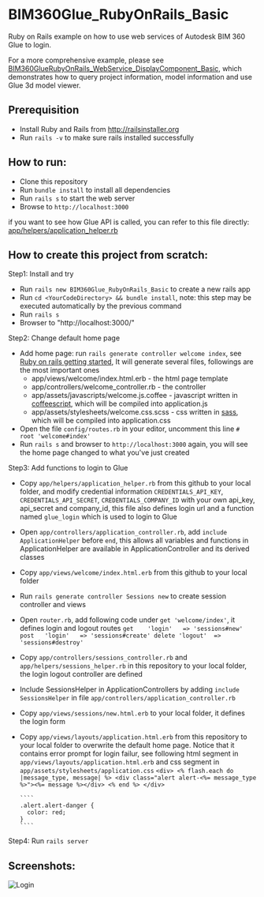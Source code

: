 # BIM360Glue_RubyOnRails_Basic
Ruby on Rails example on how to use web services of Autodesk BIM 360 Glue to login.

For a more comprehensive example, please see [BIM360GlueRubyOnRails_WebService_DisplayComponent_Basic](https://github.com/lushibi/BIM360GlueRubyOnRails_WebService_DisplayComponent_Basic), which demonstrates how to query project information, model information and use Glue 3d model viewer.

## Prerequisition
* Install Ruby and Rails from http://railsinstaller.org
* Run `rails -v` to make sure rails installed successfully

## How to run:
* Clone this repository
* Run `bundle install` to install all dependencies
* Run `rails s` to start the web server
* Browse to `http://localhost:3000`

if you want to see how Glue API is called, you can refer to this file directly: [app/helpers/application_helper.rb](https://github.com/lushibi/BIM360Glue_RubyOnRails_Basic/blob/master/app/helpers/application_helper.rb)

## How to create this project from scratch:

Step1: Install and try
* Run `rails new BIM360Glue_RubyOnRails_Basic` to create a new rails app
* Run `cd <YourCodeDirectory> && bundle install`, note: this step may be executed automatically by the previous command
* Run `rails s`
* Browser to "http://localhost:3000/"

Step2: Change default home page
* Add home page: run `rails generate controller welcome index`, see [Ruby on rails getting started](http://guides.rubyonrails.org/getting_started.html), It will generate several files, followings are the most important ones
  * app/views/welcome/index.html.erb - the html page template
  * app/controllers/welcome_controller.rb - the controller
  * app/assets/javascripts/welcome.js.coffee - javascript written in [coffeescript](http://coffeescript.org/), which will be compiled into application.js
  * app/assets/stylesheets/welcome.css.scss - css written in [sass](http://sass-lang.com/), which will be compiled into application.css
* Open the file `config/routes.rb` in your editor, uncomment this line `# root 'welcome#index'`
* Run `rails s` and browser to `http://localhost:3000` again, you will see the home page changed to what you've just created

Step3: Add functions to login to Glue
* Copy `app/helpers/application_helper.rb` from this github to your local folder, and modify credential information `CREDENTIALS_API_KEY`, `CREDENTIALS_API_SECRET`, `CREDENTIALS_COMPANY_ID` with your own api_key, api_secret and company_id, this file also defines login url and a function named `glue_login` which is used to login to Glue
* Open `app/controllers/application_controller.rb`, add `include ApplicationHelper` before `end`, this allows all variables and functions in ApplicationHelper are available in ApplicationController and its derived classes
* Copy `app/views/welcome/index.html.erb` from this github to your local folder
* Run `rails generate controller Sessions new` to create session controller and views
* Open `router.rb`, add following code under `get 'welcome/index'`, it defines login and logout routes
      ````
      get    'login'   => 'sessions#new'
      post   'login'   => 'sessions#create'
      delete 'logout'  => 'sessions#destroy'
      ````
* Copy `app/controllers/sessions_controller.rb` and `app/helpers/sessions_helper.rb` in this repository to your local folder, the login logout controller are defined
* Include SessionsHelper in ApplicationControllers by adding `include SessionsHelper` in file `app/controllers/application_controller.rb`
* Copy `app/views/sessions/new.html.erb` to your local folder, it defines the login form
* Copy `app/views/layouts/application.html.erb` from this repository to your local folder to overwrite the default home page. Notice that it contains error prompt for login failur, see following html segment in `app/views/layouts/application.html.erb` and css segment in `app/assets/stylesheets/application.css`
      ````
      <div>
        <% flash.each do |message_type, message| %>
          <div class="alert alert-<%= message_type %>"><%= message %></div>
        <% end %>
      </div>
      ````

      ````
      .alert.alert-danger {
        color: red;
      }
      ````
Step4: Run `rails server`


## Screenshots:

![Login](https://github.com/lushibi/BIM360GlueRubyOnRails_Basic/blob/master/login.png "Login")

